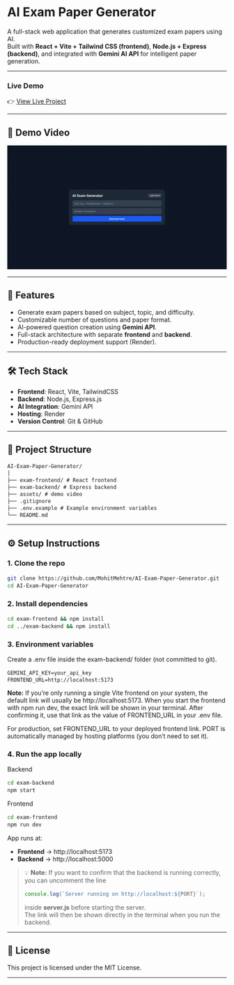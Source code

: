 # AI Exam Paper Generator

A full-stack web application that generates customized exam papers using AI.  
Built with **React + Vite + Tailwind CSS (frontend)**, **Node.js + Express (backend)**, and integrated with **Gemini AI API** for intelligent paper generation.  

---

### Live Demo  
👉 [View Live Project](https://ai-exam-paper-generator.onrender.com)  

---

## 🎥 Demo Video

[![Watch the demo](./assets/demo.gif)](./assets/demo.mp4)

---

## 🚀 Features
- Generate exam papers based on subject, topic, and difficulty.  
- Customizable number of questions and paper format.  
- AI-powered question creation using **Gemini API**.  
- Full-stack architecture with separate **frontend** and **backend**.  
- Production-ready deployment support (Render).  

---

## 🛠️ Tech Stack
- **Frontend**: React, Vite, TailwindCSS  
- **Backend**: Node.js, Express.js  
- **AI Integration**: Gemini API  
- **Hosting**: Render  
- **Version Control**: Git & GitHub  

---

## 📂 Project Structure
```
AI-Exam-Paper-Generator/
│
├── exam-frontend/ # React frontend
├── exam-backend/ # Express backend
├── assets/ # demo video
├── .gitignore
├── .env.example # Example environment variables
└── README.md
```
---

## ⚙️ Setup Instructions  

### 1. Clone the repo  
```bash
git clone https://github.com/MohitMehtre/AI-Exam-Paper-Generator.git
cd AI-Exam-Paper-Generator
```

### 2. Install dependencies
```bash
cd exam-frontend && npm install
cd ../exam-backend && npm install
```

### 3. Environment variables

Create a .env file inside the exam-backend/ folder (not committed to git).
```env
GEMINI_API_KEY=your_api_key
FRONTEND_URL=http://localhost:5173
```
**Note:** If you’re only running a single Vite frontend on your system, the default link will usually be http://localhost:5173. When you start the frontend with npm run dev, the exact link will be shown in your terminal. After confirming it, use that link as the value of FRONTEND_URL in your .env file.

For production, set FRONTEND_URL to your deployed frontend link.
PORT is automatically managed by hosting platforms (you don’t need to set it).

### 4. Run the app locally
Backend
```bash
cd exam-backend
npm start
```
Frontend
```bash
cd exam-frontend
npm run dev
```

App runs at:

- **Frontend** → http://localhost:5173  
- **Backend** → http://localhost:5000  

> 💡 **Note:** If you want to confirm that the backend is running correctly, you can uncomment the line  
> ```js
> console.log(`Server running on http://localhost:${PORT}`);
> ```  
> inside **server.js** before starting the server.  
> The link will then be shown directly in the terminal when you run the backend.


---

## 📝 License
This project is licensed under the MIT License.

---
